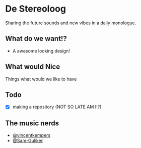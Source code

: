 # De Stereoloog
Sharing the future sounds and new vibes in a daily monologue.

## What do we want!?
- A awesome looking design!

## What would Nice
Things what would we like to have

## Todo
- [x] making a repository (NOT SO LATE AM I!?)

## The music nerds
* [@vincentkempers](https://github.com/vincentkempers)
* [@Sam-Guliker](https://github.com/Sam-Guliker)
